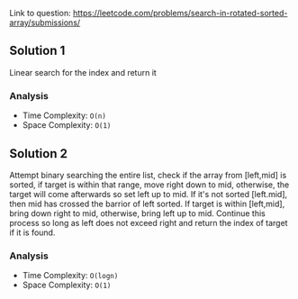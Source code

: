 Link to question: https://leetcode.com/problems/search-in-rotated-sorted-array/submissions/

## Solution 1

Linear search for the index and return it

### Analysis

- Time Complexity: `O(n)`
- Space Complexity: `O(1)`

## Solution 2

Attempt binary searching the entire list, check if the array from [left,mid] is sorted, if target is within that range, move right down to mid, otherwise, the target will come afterwards so set left up to mid. If it's not sorted [left.mid], then mid has crossed the barrior of left sorted. If target is within [left,mid], bring down right to mid, otherwise, bring left up to mid. Continue this process so long as left does not exceed right and return the index of target if it is found.

### Analysis

- Time Complexity: `O(logn)`
- Space Complexity: `O(1)`
